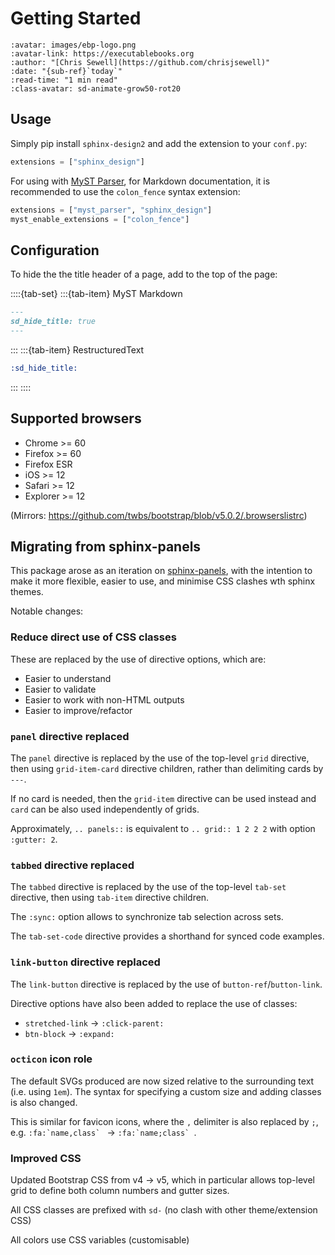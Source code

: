 # Getting Started

```{article-info}
:avatar: images/ebp-logo.png
:avatar-link: https://executablebooks.org
:author: "[Chris Sewell](https://github.com/chrisjsewell)"
:date: "{sub-ref}`today`"
:read-time: "1 min read"
:class-avatar: sd-animate-grow50-rot20
```

## Usage

Simply pip install `sphinx-design2` and add the extension to your `conf.py`:

```python
extensions = ["sphinx_design"]
```

For using with [MyST Parser](https://github.com/executablebooks/myst-parser), for Markdown documentation, it is recommended to use the `colon_fence` syntax extension:

```python
extensions = ["myst_parser", "sphinx_design"]
myst_enable_extensions = ["colon_fence"]
```

## Configuration

To hide the the title header of a page, add to the top of the page:

::::{tab-set}
:::{tab-item} MyST Markdown
```markdown
---
sd_hide_title: true
---
```
:::
:::{tab-item} RestructuredText
```rst
:sd_hide_title:
```
:::
::::

## Supported browsers

- Chrome >= 60
- Firefox >= 60
- Firefox ESR
- iOS >= 12
- Safari >= 12
- Explorer >= 12

(Mirrors: <https://github.com/twbs/bootstrap/blob/v5.0.2/.browserslistrc>)

## Migrating from sphinx-panels

This package arose as an iteration on [sphinx-panels](https://github.com/executablebooks/sphinx-panels), with the intention to make it more flexible, easier to use, and minimise CSS clashes wth sphinx themes.

Notable changes:

### Reduce direct use of CSS classes

These are replaced by the use of directive options, which are:

- Easier to understand
- Easier to validate
- Easier to work with non-HTML outputs
- Easier to improve/refactor

### `panel` directive replaced

The `panel` directive is replaced by the use of the top-level `grid` directive,
then using `grid-item-card` directive children, rather than delimiting cards by `---`.

If no card is needed, then the `grid-item` directive can be used instead and `card` can be also used independently of grids.

Approximately, `.. panels::` is equivalent to `.. grid:: 1 2 2 2` with option `:gutter: 2`.

### `tabbed` directive replaced

The `tabbed` directive is replaced by the use of the top-level `tab-set` directive,
then using `tab-item` directive children.

The `:sync:` option allows to synchronize tab selection across sets.

The `tab-set-code` directive provides a shorthand for synced code examples.

### `link-button` directive replaced

The `link-button` directive is replaced by the use of `button-ref`/`button-link`.

Directive options have also been added to replace the use of classes:

- `stretched-link` -> `:click-parent:`
- `btn-block` -> `:expand:`

### `octicon` icon role

The default SVGs produced are now sized relative to the surrounding text (i.e. using `1em`).
The syntax for specifying a custom size and adding classes is also changed.

This is similar for favicon icons, where the `,` delimiter is also replaced by `;`, e.g. ``:fa:`name,class` `` -> ``:fa:`name;class` ``.

### Improved CSS

Updated Bootstrap CSS from v4 -> v5,
which in particular allows top-level grid to define both column numbers and gutter sizes.

All CSS classes are prefixed with `sd-` (no clash with other theme/extension CSS)

All colors use CSS variables (customisable)

